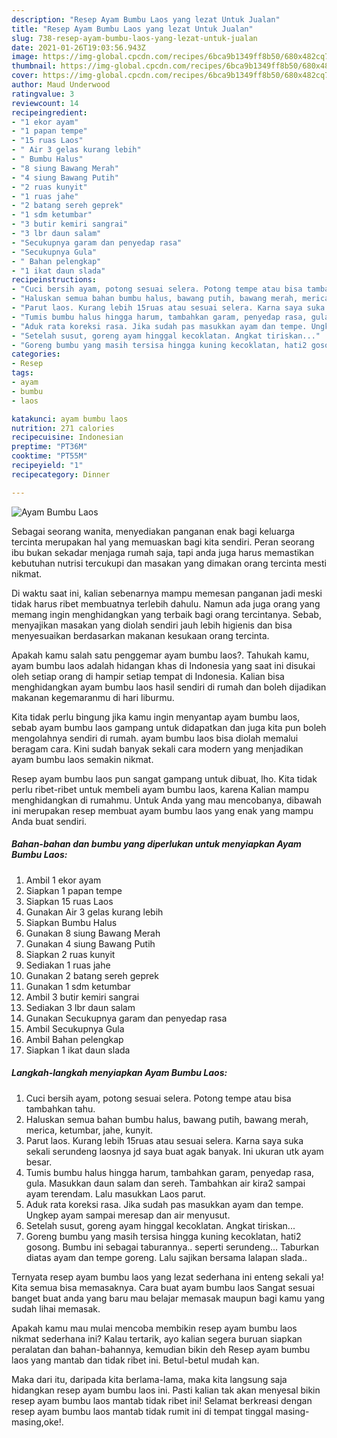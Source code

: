 ```yaml
---
description: "Resep Ayam Bumbu Laos yang lezat Untuk Jualan"
title: "Resep Ayam Bumbu Laos yang lezat Untuk Jualan"
slug: 738-resep-ayam-bumbu-laos-yang-lezat-untuk-jualan
date: 2021-01-26T19:03:56.943Z
image: https://img-global.cpcdn.com/recipes/6bca9b1349ff8b50/680x482cq70/ayam-bumbu-laos-foto-resep-utama.jpg
thumbnail: https://img-global.cpcdn.com/recipes/6bca9b1349ff8b50/680x482cq70/ayam-bumbu-laos-foto-resep-utama.jpg
cover: https://img-global.cpcdn.com/recipes/6bca9b1349ff8b50/680x482cq70/ayam-bumbu-laos-foto-resep-utama.jpg
author: Maud Underwood
ratingvalue: 3
reviewcount: 14
recipeingredient:
- "1 ekor ayam"
- "1 papan tempe"
- "15 ruas Laos"
- " Air 3 gelas kurang lebih"
- " Bumbu Halus"
- "8 siung Bawang Merah"
- "4 siung Bawang Putih"
- "2 ruas kunyit"
- "1 ruas jahe"
- "2 batang sereh geprek"
- "1 sdm ketumbar"
- "3 butir kemiri sangrai"
- "3 lbr daun salam"
- "Secukupnya garam dan penyedap rasa"
- "Secukupnya Gula"
- " Bahan pelengkap"
- "1 ikat daun slada"
recipeinstructions:
- "Cuci bersih ayam, potong sesuai selera. Potong tempe atau bisa tambahkan tahu."
- "Haluskan semua bahan bumbu halus, bawang putih, bawang merah, merica, ketumbar, jahe, kunyit."
- "Parut laos. Kurang lebih 15ruas atau sesuai selera. Karna saya suka sekali serundeng laosnya jd saya buat agak banyak. Ini ukuran utk ayam besar."
- "Tumis bumbu halus hingga harum, tambahkan garam, penyedap rasa, gula. Masukkan daun salam dan sereh. Tambahkan air kira2 sampai ayam terendam. Lalu masukkan Laos parut."
- "Aduk rata koreksi rasa. Jika sudah pas masukkan ayam dan tempe. Ungkep ayam sampai meresap dan air menyusut."
- "Setelah susut, goreng ayam hinggal kecoklatan. Angkat tiriskan..."
- "Goreng bumbu yang masih tersisa hingga kuning kecoklatan, hati2 gosong. Bumbu ini sebagai taburannya.. seperti serundeng... Taburkan diatas ayam dan tempe goreng. Lalu sajikan bersama lalapan slada.."
categories:
- Resep
tags:
- ayam
- bumbu
- laos

katakunci: ayam bumbu laos 
nutrition: 271 calories
recipecuisine: Indonesian
preptime: "PT36M"
cooktime: "PT55M"
recipeyield: "1"
recipecategory: Dinner

---
```



![Ayam Bumbu Laos](https://img-global.cpcdn.com/recipes/6bca9b1349ff8b50/680x482cq70/ayam-bumbu-laos-foto-resep-utama.jpg)

Sebagai seorang wanita, menyediakan panganan enak bagi keluarga tercinta merupakan hal yang memuaskan bagi kita sendiri. Peran seorang ibu bukan sekadar menjaga rumah saja, tapi anda juga harus memastikan kebutuhan nutrisi tercukupi dan masakan yang dimakan orang tercinta mesti nikmat.

Di waktu  saat ini, kalian sebenarnya mampu memesan panganan jadi meski tidak harus ribet membuatnya terlebih dahulu. Namun ada juga orang yang memang ingin menghidangkan yang terbaik bagi orang tercintanya. Sebab, menyajikan masakan yang diolah sendiri jauh lebih higienis dan bisa menyesuaikan berdasarkan makanan kesukaan orang tercinta. 



Apakah kamu salah satu penggemar ayam bumbu laos?. Tahukah kamu, ayam bumbu laos adalah hidangan khas di Indonesia yang saat ini disukai oleh setiap orang di hampir setiap tempat di Indonesia. Kalian bisa menghidangkan ayam bumbu laos hasil sendiri di rumah dan boleh dijadikan makanan kegemaranmu di hari liburmu.

Kita tidak perlu bingung jika kamu ingin menyantap ayam bumbu laos, sebab ayam bumbu laos gampang untuk didapatkan dan juga kita pun boleh mengolahnya sendiri di rumah. ayam bumbu laos bisa diolah memalui beragam cara. Kini sudah banyak sekali cara modern yang menjadikan ayam bumbu laos semakin nikmat.

Resep ayam bumbu laos pun sangat gampang untuk dibuat, lho. Kita tidak perlu ribet-ribet untuk membeli ayam bumbu laos, karena Kalian mampu menghidangkan di rumahmu. Untuk Anda yang mau mencobanya, dibawah ini merupakan resep membuat ayam bumbu laos yang enak yang mampu Anda buat sendiri.

<!--inarticleads1-->

##### Bahan-bahan dan bumbu yang diperlukan untuk menyiapkan Ayam Bumbu Laos:

1. Ambil 1 ekor ayam
1. Siapkan 1 papan tempe
1. Siapkan 15 ruas Laos
1. Gunakan  Air 3 gelas kurang lebih
1. Siapkan  Bumbu Halus
1. Gunakan 8 siung Bawang Merah
1. Gunakan 4 siung Bawang Putih
1. Siapkan 2 ruas kunyit
1. Sediakan 1 ruas jahe
1. Gunakan 2 batang sereh geprek
1. Gunakan 1 sdm ketumbar
1. Ambil 3 butir kemiri sangrai
1. Sediakan 3 lbr daun salam
1. Gunakan Secukupnya garam dan penyedap rasa
1. Ambil Secukupnya Gula
1. Ambil  Bahan pelengkap
1. Siapkan 1 ikat daun slada




<!--inarticleads2-->

##### Langkah-langkah menyiapkan Ayam Bumbu Laos:

1. Cuci bersih ayam, potong sesuai selera. Potong tempe atau bisa tambahkan tahu.
1. Haluskan semua bahan bumbu halus, bawang putih, bawang merah, merica, ketumbar, jahe, kunyit.
1. Parut laos. Kurang lebih 15ruas atau sesuai selera. Karna saya suka sekali serundeng laosnya jd saya buat agak banyak. Ini ukuran utk ayam besar.
1. Tumis bumbu halus hingga harum, tambahkan garam, penyedap rasa, gula. Masukkan daun salam dan sereh. Tambahkan air kira2 sampai ayam terendam. Lalu masukkan Laos parut.
1. Aduk rata koreksi rasa. Jika sudah pas masukkan ayam dan tempe. Ungkep ayam sampai meresap dan air menyusut.
1. Setelah susut, goreng ayam hinggal kecoklatan. Angkat tiriskan...
1. Goreng bumbu yang masih tersisa hingga kuning kecoklatan, hati2 gosong. Bumbu ini sebagai taburannya.. seperti serundeng... Taburkan diatas ayam dan tempe goreng. Lalu sajikan bersama lalapan slada..




Ternyata resep ayam bumbu laos yang lezat sederhana ini enteng sekali ya! Kita semua bisa memasaknya. Cara buat ayam bumbu laos Sangat sesuai banget buat anda yang baru mau belajar memasak maupun bagi kamu yang sudah lihai memasak.

Apakah kamu mau mulai mencoba membikin resep ayam bumbu laos nikmat sederhana ini? Kalau tertarik, ayo kalian segera buruan siapkan peralatan dan bahan-bahannya, kemudian bikin deh Resep ayam bumbu laos yang mantab dan tidak ribet ini. Betul-betul mudah kan. 

Maka dari itu, daripada kita berlama-lama, maka kita langsung saja hidangkan resep ayam bumbu laos ini. Pasti kalian tak akan menyesal bikin resep ayam bumbu laos mantab tidak ribet ini! Selamat berkreasi dengan resep ayam bumbu laos mantab tidak rumit ini di tempat tinggal masing-masing,oke!.

